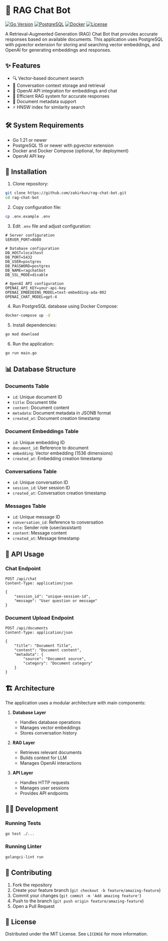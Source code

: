 # 🤖 RAG Chat Bot

[![Go Version](https://img.shields.io/badge/Go-1.21+-00ADD8?style=flat&logo=go)](https://golang.org)
[![PostgreSQL](https://img.shields.io/badge/PostgreSQL-15+-336791?style=flat&logo=postgresql)](https://www.postgresql.org)
[![Docker](https://img.shields.io/badge/Docker-required-2496ED?style=flat&logo=docker)](https://www.docker.com)
[![License](https://img.shields.io/badge/License-MIT-yellow.svg)](https://opensource.org/licenses/MIT)

A Retrieval-Augmented Generation (RAG) Chat Bot that provides accurate responses based on available documents. This application uses PostgreSQL with pgvector extension for storing and searching vector embeddings, and OpenAI for generating embeddings and responses.

## ✨ Features

- 🔍 Vector-based document search
- 💾 Conversation context storage and retrieval
- 🤝 OpenAI API integration for embeddings and chat
- 🎯 Efficient RAG system for accurate responses
- 📝 Document metadata support
- ⚡ HNSW index for similarity search

## 🛠️ System Requirements

- Go 1.21 or newer
- PostgreSQL 15 or newer with pgvector extension
- Docker and Docker Compose (optional, for deployment)
- OpenAI API key

## 🚀 Installation

1. Clone repository:
```bash
git clone https://github.com/zakirkun/rag-chat-bot.git
cd rag-chat-bot
```

2. Copy configuration file:
```bash
cp .env.example .env
```

3. Edit `.env` file and adjust configuration:
```env
# Server configuration
SERVER_PORT=8080

# Database configuration
DB_HOST=localhost
DB_PORT=5432
DB_USER=postgres
DB_PASSWORD=postgres
DB_NAME=ragchatbot
DB_SSL_MODE=disable

# OpenAI API configuration
OPENAI_API_KEY=your-api-key
OPENAI_EMBEDDING_MODEL=text-embedding-ada-002
OPENAI_CHAT_MODEL=gpt-4
```

4. Run PostgreSQL database using Docker Compose:
```bash
docker-compose up -d
```

5. Install dependencies:
```bash
go mod download
```

6. Run the application:
```bash
go run main.go
```

## 📊 Database Structure

### Documents Table
- `id`: Unique document ID
- `title`: Document title
- `content`: Document content
- `metadata`: Document metadata in JSONB format
- `created_at`: Document creation timestamp

### Document Embeddings Table
- `id`: Unique embedding ID
- `document_id`: Reference to document
- `embedding`: Vector embedding (1536 dimensions)
- `created_at`: Embedding creation timestamp

### Conversations Table
- `id`: Unique conversation ID
- `session_id`: User session ID
- `created_at`: Conversation creation timestamp

### Messages Table
- `id`: Unique message ID
- `conversation_id`: Reference to conversation
- `role`: Sender role (user/assistant)
- `content`: Message content
- `created_at`: Message timestamp

## 🔌 API Usage

### Chat Endpoint
```http
POST /api/chat
Content-Type: application/json

{
    "session_id": "unique-session-id",
    "message": "User question or message"
}
```

### Document Upload Endpoint
```http
POST /api/documents
Content-Type: application/json

{
    "title": "Document Title",
    "content": "Document content",
    "metadata": {
        "source": "Document source",
        "category": "Document category"
    }
}
```

## 🏗️ Architecture

The application uses a modular architecture with main components:

1. **Database Layer**
   - Handles database operations
   - Manages vector embeddings
   - Stores conversation history

2. **RAG Layer**
   - Retrieves relevant documents
   - Builds context for LLM
   - Manages OpenAI interactions

3. **API Layer**
   - Handles HTTP requests
   - Manages user sessions
   - Provides API endpoints

## 👨‍💻 Development

### Running Tests
```bash
go test ./...
```

### Running Linter
```bash
golangci-lint run
```

## 🤝 Contributing

1. Fork the repository
2. Create your feature branch (`git checkout -b feature/amazing-feature`)
3. Commit your changes (`git commit -m 'Add amazing feature'`)
4. Push to the branch (`git push origin feature/amazing-feature`)
5. Open a Pull Request

## 📝 License

Distributed under the MIT License. See `LICENSE` for more information.